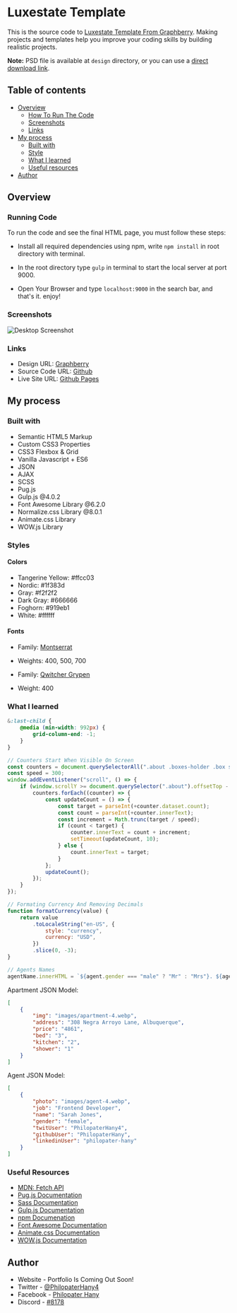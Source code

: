 # Luxestate Template

This is the source code to [Luxestate Template From Graphberry](https://www.graphberry.com/item/luxestate--real-estate-landing-page). Making projects and templates help you improve your coding skills by building realistic projects.

**Note:** PSD file is available at `design` directory, or you can use a [direct download link](https://github.com/PhilopaterHany/Luxestate-Template/raw/main/design/Luxestate-Template.psd).

## Table of contents

-   [Overview](#overview)
    -   [How To Run The Code](#running-code)
    -   [Screenshots](#screenshots)
    -   [Links](#links)
-   [My process](#my-process)
    -   [Built with](#built-with)
    -   [Style](#styles)
    -   [What I learned](#what-i-learned)
    -   [Useful resources](#useful-resources)
-   [Author](#author)

## Overview

### Running Code

To run the code and see the final HTML page, you must follow these steps:

-   Install all required dependencies using npm, write `npm install` in root directory with terminal.

-   In the root directory type `gulp` in terminal to start the local server at port 9000.

-   Open Your Browser and type `localhost:9000` in the search bar, and that's it. enjoy!

### Screenshots

![Desktop Screenshot](./design/desktop.jpg)

### Links

-   Design URL: [Graphberry](https://www.graphberry.com/item/luxestate--real-estate-landing-page)
-   Source Code URL: [Github](https://github.com/PhilopaterHany/Luxestate-Template/)
-   Live Site URL: [Github Pages](https://philopaterhany.github.io/Luxestate-Template/)

## My process

### Built with

-   Semantic HTML5 Markup
-   Custom CSS3 Properties
-   CSS3 Flexbox & Grid
-   Vanilla Javascript + ES6
-   JSON
-   AJAX
-   SCSS
-   Pug.js
-   Gulp.js @4.0.2
-   Font Awesome Library @6.2.0
-   Normalize.css Library @8.0.1
-   Animate.css Library
-   WOW.js Library

### Styles

#### Colors

-   Tangerine Yellow: #ffcc03
-   Nordic: #1f383d
-   Gray: #f2f2f2
-   Dark Gray: #666666
-   Foghorn: #919eb1
-   White: #ffffff

#### Fonts

-   Family: [Montserrat](https://fonts.google.com/specimen/Montserrat)
-   Weights: 400, 500, 700

-   Family: [Qwitcher Grypen](https://fonts.google.com/specimen/Qwitcher+Grypen)
-   Weight: 400

### What I learned

```scss
&:last-child {
    @media (min-width: 992px) {
        grid-column-end: -1;
    }
}
```

```js
// Counters Start When Visible On Screen
const counters = document.querySelectorAll(".about .boxes-holder .box span");
const speed = 300;
window.addEventListener("scroll", () => {
    if (window.scrollY >= document.querySelector(".about").offsetTop - 250) {
        counters.forEach((counter) => {
            const updateCount = () => {
                const target = parseInt(+counter.dataset.count);
                const count = parseInt(+counter.innerText);
                const increment = Math.trunc(target / speed);
                if (count < target) {
                    counter.innerText = count + increment;
                    setTimeout(updateCount, 10);
                } else {
                    count.innerText = target;
                }
            };
            updateCount();
        });
    }
});

// Formating Currency And Removing Decimals
function formatCurrency(value) {
    return value
        .toLocaleString("en-US", {
            style: "currency",
            currency: "USD",
        })
        .slice(0, -3);
}

// Agents Names
agentName.innerHTML = `${agent.gender === "male" ? "Mr" : "Mrs"}. ${agent.name}`;
```

Apartment JSON Model:

```json
[
    {
        "img": "images/apartment-4.webp",
        "address": "308 Negra Arroyo Lane, Albuquerque",
        "price": "4861",
        "bed": "3",
        "kitchen": "2",
        "shower": "1"
    }
]
```

Agent JSON Model:

```json
[
    {
        "photo": "images/agent-4.webp",
        "job": "Frontend Developer",
        "name": "Sarah Jones",
        "gender": "female",
        "twitUser": "PhilopaterHany4",
        "githubUser": "PhilopaterHany",
        "linkedinUser": "philopater-hany"
    }
]
```

### Useful Resources

-   [MDN: Fetch API](https://developer.mozilla.org/en-US/docs/Web/API/Fetch_API)
-   [Pug.js Documentation](https://pugjs.org/api/getting-started.html)
-   [Sass Documentation](https://sass-lang.com/documentation/)
-   [Gulp.js Documentation](https://gulpjs.com/docs/en/getting-started/quick-start/)
-   [npm Documenation](https://docs.npmjs.com/)
-   [Font Awesome Documentation](https://fontawesome.com/docs)
-   [Animate.css Documentation](https://animate.style/)
-   [WOW.js Documentation](https://wowjs.uk/docs.html)

## Author

-   Website - Portfolio Is Coming Out Soon!
-   Twitter - [@PhilopaterHany4](https://www.twitter.com/PhilopaterHany4/)
-   Facebook - [Philopater Hany](https://www.facebook.com/philopater.hany.3)
-   Discord - [#8178](https://discord.com/#8178/)
